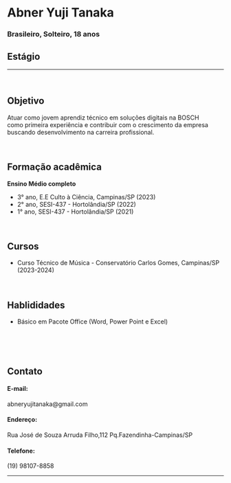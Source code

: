 <!DOCTYPE html>
<html lang="en">
<head>
    <meta charset="UTF-8">
    <meta name="viewport" content="width=device-width, initial-scale=1.0">
    <link rel="stylesheet" href="style.css">
</head>
<body>
    <div>  
         <h1><Strong>Abner Yuji Tanaka</Strong></h1>
         <h3>Brasileiro, Solteiro, 18 anos</h3>
         <h2><strong>Estágio</strong></h2>
        <hr class="linha">
         <br>
         <h2><Strong>Objetivo</Strong></h2>
         <p>Atuar como jovem aprendiz técnico em soluções digitais na BOSCH 
         <br>como primeira experiência e contribuir com o crescimento da empresa
         <br>buscando desenvolvimento na carreira profissional.</p>
        <br>
         <h2><strong>Formação acadêmica</strong></h2>
         <tittle><strong>Ensino Médio completo</strong></tittle>
           <ul>
              <li>3° ano, E.E Culto à Ciência, Campinas/SP (2023)</li>
              <li>2° ano, SESI-437 - Hortolândia/SP (2022)</li>
              <li>1° ano, SESI-437 - Hortolândia/SP (2021)</li>
           </ul>
            <br>
            <h2>Cursos</h2>
            <ul>
              <li>Curso Técnico de Música - Conservatório Carlos Gomes, Campinas/SP (2023-2024)</li>
            </ul>
            <br>
            <h2>Hablididades</h2>
            <ul>
                <li>Básico em Pacote Office (Word, Power Point e Excel)</li>
            </ul>
    </div>
    <div class="divisoria">
        <br><br><br>
        <h2 class="informações"><strong>Contato</strong></h2>
        <h4 class="informações">E-mail:</h4>
        <p class="parágrafo">abneryujitanaka@gmail.com</p>
        <h4 class="informações">Endereço:</h4>
        <p class="parágrafo">Rua José de Souza Arruda Filho,112 Pq.Fazendinha-Campinas/SP</p>
        <h4 class="informações">Telefone:</h4>
        <p class="parágrafo">(19) 98107-8858</p>
        <hr class="linha-2">
    </div>
</body>
</html>
